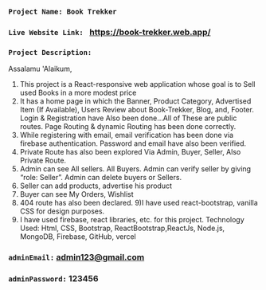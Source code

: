 ### `Project Name: Book Trekker`

### `Live Website Link: ` https://book-trekker.web.app/
### `Project Description: `


Assalamu 'Alaikum,

1) This project is a React-responsive web application whose goal is to Sell used Books in a more modest
price
2) It has a home page in which the Banner, Product Category, Advertised Item (If Available), Users Review about Book-Trekker, Blog, and, Footer. Login & Registration have Also been done…All of These are public routes. Page Routing  & dynamic Routing has been done correctly.
3) While registering with email, email verification has been done via firebase authentication. Password and email have also been verified.
4) Private Route has also been explored Via Admin, Buyer, Seller, Also Private Route.
5) Admin can see All sellers. All Buyers. Admin can verify seller by giving “role: Seller”. Admin can delete buyers or Sellers.
6) Seller can add products, advertise his product
7) Buyer can see My Orders, Wishlist
8) 404 route has also been declared. 
9)I have used react-bootstrap, vanilla CSS for design purposes.
10) I have used firebase, react libraries, etc. for this project.
Technology Used: Html, CSS, Bootstrap, ReactBootstrap,ReactJs, Node.js, MongoDB, Firebase, GitHub, vercel


### ` adminEmail: ` admin123@gmail.com
### ` adminPassword: ` 123456

